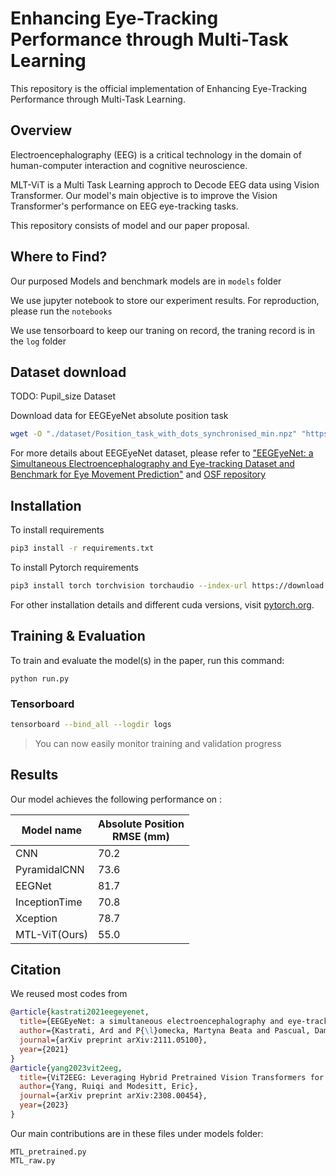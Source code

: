 # Enhancing Eye-Tracking Performance through Multi-Task Learning

This repository is the official implementation of Enhancing Eye-Tracking Performance through Multi-Task Learning. 


## Overview
Electroencephalography (EEG) is a critical technology in the domain of human-computer interaction and cognitive neuroscience.   

MLT-ViT is a Multi Task Learning approch to Decode EEG data using Vision Transformer. Our model's main objective is to improve the Vision Transformer's performance on EEG eye-tracking tasks.  

This repository consists of model and our paper proposal.  

## Where to Find?
Our purposed Models and benchmark models are in `models` folder  

We use jupyter notebook to store our experiment results. For reproduction, please run the `notebooks`

We use tensorboard to keep our traning on record, the traning record is in the `log` folder

## Dataset download
TODO: Pupil_size Dataset

Download data for EEGEyeNet absolute position task
```bash
wget -O "./dataset/Position_task_with_dots_synchronised_min.npz" "https://osf.io/download/ge87t/"
```
For more details about EEGEyeNet dataset, please refer to ["EEGEyeNet: a Simultaneous Electroencephalography and Eye-tracking Dataset and Benchmark for Eye Movement Prediction"](https://arxiv.org/abs/2111.05100) and [OSF repository](https://osf.io/ktv7m/)

## Installation

To install requirements
```bash
pip3 install -r requirements.txt 
```

To install Pytorch requirements
```bash
pip3 install torch torchvision torchaudio --index-url https://download.pytorch.org/whl/cu121
```

For other installation details and different cuda versions, visit [pytorch.org](https://pytorch.org/get-started/locally/).

## Training & Evaluation

To train and evaluate the model(s) in the paper, run this command:

```train
python run.py
```

### Tensorboard
```bash
tensorboard --bind_all --logdir logs 
```
> You can now easily monitor training and validation progress

## Results

Our model achieves the following performance on :

| Model name         | Absolute Position <br> RMSE (mm) | 
| ------------------ |--------------------------------- |
| CNN                | 70.2                             |
| PyramidalCNN       | 73.6                             |
| EEGNet             | 81.7                             |
| InceptionTime      | 70.8                             |
| Xception           | 78.7                             |
| MTL-ViT(Ours)      | 55.0                             |

## Citation
We reused most codes from 
```bibtex
@article{kastrati2021eegeyenet,
  title={EEGEyeNet: a simultaneous electroencephalography and eye-tracking dataset and benchmark for eye movement prediction},
  author={Kastrati, Ard and P{\l}omecka, Martyna Beata and Pascual, Dami{\'a}n and Wolf, Lukas and Gillioz, Victor and Wattenhofer, Roger and Langer, Nicolas},
  journal={arXiv preprint arXiv:2111.05100},
  year={2021}
}
@article{yang2023vit2eeg,
  title={ViT2EEG: Leveraging Hybrid Pretrained Vision Transformers for EEG Data},
  author={Yang, Ruiqi and Modesitt, Eric},
  journal={arXiv preprint arXiv:2308.00454},
  year={2023}
}
```

Our main contributions are in these files under models folder:
```
MTL_pretrained.py
MTL_raw.py
```